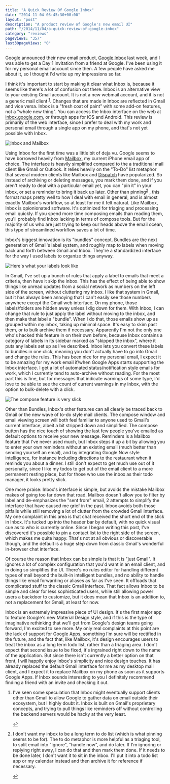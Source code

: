 ```yaml
---
title: "A Quick Review Of Google Inbox"
date: "2014-11-04 03:45:30+00:00"
layout: "post"
description: "A product review of Google's new email UI"
path: "/2014/11/04/a-quick-review-of-google-inbox"
category: "reviews"
pageViews: "357"
last30pageViews: "0"
---
```


Google announced their new email product, [Google Inbox][inbox] last week, and I was able to get a Day 1 invitation from a friend at Google.  I've been using it for my personal email account since then.  A few people have asked me about it, so I thought I'd write up my impressions so far.

I think it's important to start by making it clear what Inbox is, because it seems like there's a lot of confusion out there.  Inbox is an alternative view to your existing Gmail account.  It is not a new webmail account, and it is not a generic mail client <sup id="fnref:1">[1](#fn:1)</sup>.  Changes that are made in Inbox are reflected in Gmail and vice versa.  Inbox is a "fresh coat of paint" with some add-on features, not a "whole new thing".  You can access the Inbox interface on the web at [inbox.google.com](http://inbox.google.com), or through apps for iOS and Android.  This review is primarily of the web interface, since I prefer to deal with my work and personal email through a single app on my phone, and that's not yet possible with Inbox.

![Inbox and Mailbox](/posts/images/sidebyside.png)

Using Inbox for the first time was a little bit of deja vu.  Google seems to have borrowed heavily from [Mailbox][mailbox], my current iPhone email app of choice.  The interface is heavily simplified compared to the a traditional mail client like Gmail or Outlook.  It relies heavily on the "To-Do" list metaphor that several modern clients like Mailbox and [Dispatch][dispatch] have popularized.  So instead of archiving or deleting messages, you mark them done, and if you aren't ready to deal with a particular email yet, you can "pin it" in your inbox, or set a reminder to bring it back up later.  Other than pinning<sup id="fnref:2">[2](#fn:2)</sup> , this format maps pretty well to how I deal with email in general, and is almost exactly Mailbox's workflow, so at least for me it felt natural. Like Mailbox, Inbox is opionionated software. It's optimized for triaging and processing email quickly.  If you spend more time composing emails than reading them, you'll probably find Inbox lacking in terms of compose tools.  But for the majority of us who are just trying to keep our heads above the email ocean, this type of streamlined workflow saves a lot of time.

Inbox's biggest innovation is its "bundles" concept.  Bundles are the next generation of Gmail's label system, and roughly map to labels when moving back and forth between Gmail and Inbox.  They're a standardized interface for the way I used labels to organize things anyway.  

![Here's what your labels look like](/posts/images/skiptheinbox.png)

In Gmail, I've set up a bunch of rules that apply a label to emails that meet a criteria, then have it skip the inbox.  This has the effect of being able to show things like unread updates from a social network as numbers on the left side of the screen, without cluttering my inbox.  I like that system in Gmail, but it has always been annoying that I can't easily see those numbers anywhere except the Gmail web interface.  On my phone, those labels/folders are hidden away unless I dig down for them.  With Inbox, I can change that rule to just apply the label without moving to the inbox, and then make that label a "bundle".  When I do that, those emails show up as grouped within my inbox, taking up minimal space.  It's easy to skim past them, or to bulk archive them if necessary.  Apparently I'm not the only one who's hacked this feature in on their own before, because Inbox contains a category of labels in its sidebar marked as "skipped the inbox", where it puts any labels set up as I've described.  Inbox lets you convert these labels to bundles in one click, meaning you don't actually have to go into Gmail and change the rules.  This has been nice for my personal email, I expect it to be amazing for my work email if/when Google Apps starts supporting the Inbox interface.  I get a lot of automated status/notification style emails for work, which I currently tend to auto-archive without reading.  For the most part this is fine, but for messages that indicate warnings of some type, I'd love to be able to see the count of current warnings in my inbox, with the option to bulk-delete with a click.

![The compose feature is very slick](/posts/images/smalldelights.png)

Other than Bundles, Inbox's other features can all clearly be traced back to Gmail or the new wave of to-do style mail clients.  The compose window and email viewing screen will both feel familiar to anyone used to Gmail's current interface, albeit a bit stripped down and simplified.  The compose button has the nice touch of showing the last few people you've emailed as default options to receive your new message.  Reminders is a Mailbox feature that I've never used much, but Inbox steps it up a bit by allowing you to enter your own reminders without an existing email (much better than sending yourself an email), and by integrating Google Now style intelligence, for instance including directions to the restaurant when it reminds you about a dinner. I still don't expect to get much use out of it personally, since I like my todos to get out of the email client to a more permanent resting place, but for those who use the inbox as their todo manager, it looks pretty slick.

One more praise: Inbox's interface is simple, but avoids the mistake Mailbox makes of going too far down that road.  Mailbox doesn't allow you to filter by label and de-emphasizes the "sent from" email, 2 attempts to simplify the interface that have caused me grief in the past.  Inbox avoids both those pitfalls while still removing a lot of clutter from the crowded Gmail interface.  My one complaint in this area is that chat received the short end of the stick in Inbox.  It's tucked up into the header bar by default, with no quick visual cue as to who is currently online.  Since I began writing this post, I've discovered it's possible to pin a contact list to the right side of the screen, which makes me quite happy.  That's not at all obvious or discoverable though, and the default is a huge step down from classic Gmail's wonderful in-browser chat interface.

Of course the reason that Inbox can be simple is that it is "just Gmail".  It ignores a lot of complex configuration that you'd want in an email client, and in doing so simplifies the UI.  There's no rules editor for handling different types of mail beyond the built-in intelligent bundles, and no ability to handle things like email forwarding or aliases as far as I've seen.  It offloads that complicated stuff to the classic Gmail interface.  That fact allows Inbox to be simple and clear for less sophisticated users, while still allowing power users a backdoor to customize, but it does mean that Inbox is an addition to, not a replacement for Gmail, at least for now.

Inbox is an extremely impressive piece of UI design.  It's the first major app to feature Google's  new Material Design style, and if this is the type of imaginative rethinking that we'll get from Google's design teams going forward, I'm excited to see more.  My only real complaints at this point are the lack of support for Google Apps, something I'm sure will be rectified in the future, and the fact that, like Mailbox, it's design encourages users to treat the inbox as a long term todo list, rather than a triaging area.  I don't expect that second issue to be fixed, it's ingrained right down to the name of the application.  But since there isn't currently a better option on that front, I will happily enjoy Inbox's simplicity and nice design touches.  It has already replaced the default Gmail interface for me as my desktop mail client, and I expect it to replace Mailbox on my phone as soon as it supports Google Apps.  If Inbox sounds interesting to you I definitely recommend finding a friend with an invite and checking it out.




<div class="footnotes">
<ol>
    <li class="footnote" id="fn:1">
        <p>
        I've seen some speculation that Inbox might eventually support clients other than Gmail to allow Google to gather data on email outside their ecosystem, but I highly doubt it.  Inbox is built on Gmail's proprietary concepts, and trying to pull things like reminders off without controlling the backend servers would be hacky at the very least.
        </p>
        <a href="#fnref:1" title="return to article"> ↩</a></p>
    </li>
    <li class="footnote" id="fn:2">
        <p>
        I don't want my inbox to be a long term to do list (which is what pinning seems to be for).  The to do metaphor is more helpful as a triaging tool, to split email into "ignore", "handle now", and do later.  If I'm ignoring or replying right away, I can do that and then mark them done.  If it needs to be done later, I don't want it to sit in the inbox.  I'll put it into a todo list app or my calendar instead and then archive it for reference if necessary.  
        </p>
        <a href="#fnref:2" title="return to article"> ↩</a></p>
    </li>
</ol>
</div>



[inbox]: http://www.google.com/inbox/?gclid=CNqBxtSE28ECFQMT7AodrBYAVQ
[mailbox]: http://www.mailboxapp.com/
[dispatch]:http://www.dispatchapp.net/
